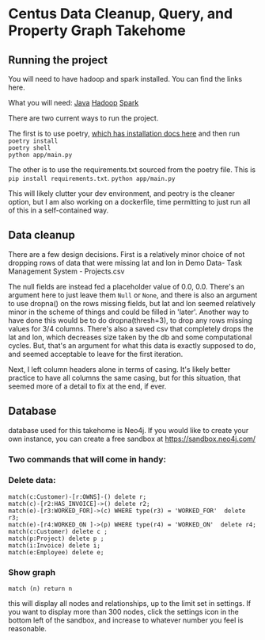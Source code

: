# Centus Data Cleanup, Query, and Property Graph Takehome

## Running the project

You will need to have hadoop and spark installed. You can find the links here.

What you will need:
[Java](https://kontext.tech/article/621/install-open-jdk-on-wsl)
[Hadoop](https://phoenixnap.com/kb/install-hadoop-ubuntu)
[Spark](https://spark.apache.org/downloads.html)

There are two current ways to run the project.

The first is to use poetry, [which has installation docs here](https://python-poetry.org/docs/) and then run  
`poetry install`  
`poetry shell`  
`python app/main.py`

The other is to use the requirements.txt sourced from the poetry file. This is  
`pip install requirements.txt`.
`python app/main.py`

This will likely clutter your dev environment, and peotry is the cleaner option, but I am also working on a dockerfile, time permitting to just run all of this in a self-contained way.

## Data cleanup

There are a few design decisions. First is a relatively minor choice of not dropping rows of data that were missing lat and lon in Demo Data- Task Management System - Projects.csv

The null fields are instead fed a placeholder value of 0.0, 0.0. There's an argument here to just leave them `Null` or `None`, and there is also an argument to use dropna() on the rows missing fields, but lat and lon seemed relatively minor in the scheme of things and could be filled in 'later'. Another way to have done this would be to do dropna(thresh=3), to drop any rows missing values for 3/4 columns. There's also a saved csv that completely drops the lat and lon, which decreases size taken by the db and some computational cycles. But, that's an argument for what this data is exactly supposed to do, and seemed acceptable to leave for the first iteration.

Next, I left column headers alone in terms of casing. It's likely better practice to have all columns the same casing, but for this situation, that seemed more of a detail to fix at the end, if ever.

## Database

database used for this takehome is Neo4j. If you would like to create your own instance, you can create a free sandbox at https://sandbox.neo4j.com/

### Two commands that will come in handy:

### Delete data:

```
match(c:Customer)-[r:OWNS]-() delete r;
match(c)-[r2:HAS_INVOICE]->() delete r2;
match(e)-[r3:WORKED_FOR]->(c) WHERE type(r3) = 'WORKED_FOR'  delete r3;
match(e)-[r4:WORKED_ON ]->(p) WHERE type(r4) = 'WORKED_ON'  delete r4;
match(c:Customer) delete c ;
match(p:Project) delete p ;
match(i:Invoice) delete i;
match(e:Employee) delete e;
```

### Show graph

`match (n) return n`

this will display all nodes and relationships, up to the limit set in settings. If you want to display more than 300 nodes, click the settings icon in the bottom left of the sandbox, and increase to whatever number you feel is reasonable.
